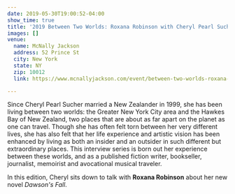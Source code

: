 ```yaml
---
date: 2019-05-30T19:00:52-04:00
show_time: true
title: '2019 Between Two Worlds: Roxana Robinson with Cheryl Pearl Sucher'
images: []
venue:
  name: McNally Jackson
  address: 52 Prince St
  city: New York
  state: NY
  zip: 10012
  link: https://www.mcnallyjackson.com/event/between-two-worlds-roxana-robinson-cheryl-pearl-sucher-prince-street

---
```

Since Cheryl Pearl Sucher married a New Zealander in 1999, she has been living between two worlds: the Greater New York City area and the Hawkes Bay of New Zealand, two places that are about as far apart on the planet as one can travel. Though she has often felt torn between her very different lives, she has also felt that her life experience and artistic vision has been enhanced by living as both an insider and an outsider in such different but extraordinary places. This interview series is born out her experience between these worlds, and as a published fiction writer, bookseller, journalist, memoirist and avocational musical traveler.

In this edition, Cheryl sits down to talk with **Roxana Robinson** about her new novel _Dawson's Fall_.